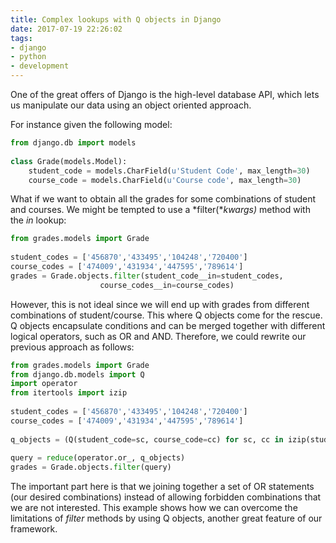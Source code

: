 ```yaml
---
title: Complex lookups with Q objects in Django
date: 2017-07-19 22:26:02
tags:
- django
- python
- development
---
```


One of the great offers of Django is the high-level database API, which lets us manipulate our data using an object oriented approach. 

For instance given the following model:

```python
from django.db import models
 
class Grade(models.Model):
    student_code = models.CharField(u'Student Code', max_length=30)
    course_code = models.CharField(u'Course code', max_length=30)

```

What if we want to obtain all the grades for some combinations of student and courses. We might be tempted to use a *filter(**kwargs)*	 method with the *in* lookup:

```python
from grades.models import Grade
 
student_codes = ['456870','433495','104248','720400']
course_codes = ['474009','431934','447595','789614']
grades = Grade.objects.filter(student_code__in=student_codes, 
                    course_codes__in=course_codes)
```

However, this is not ideal since we will end up with grades from different combinations of student/course. This where Q objects come for the rescue. Q objects encapsulate conditions and can be merged together with different logical operators, such as OR and AND. Therefore, we could rewrite our previous approach as follows:


```python
from grades.models import Grade
from django.db.models import Q
import operator
from itertools import izip
 
student_codes = ['456870','433495','104248','720400']
course_codes = ['474009','431934','447595','789614']
 
q_objects = (Q(student_code=sc, course_code=cc) for sc, cc in izip(student_codes, course_codes))
 
query = reduce(operator.or_, q_objects)
grades = Grade.objects.filter(query)

```

The important part here is that we joining together a set of OR statements (our desired combinations) instead of allowing forbidden combinations that we are not interested.
This example shows how we can overcome the limitations of *filter* methods by using Q objects, another great feature of our framework. 
